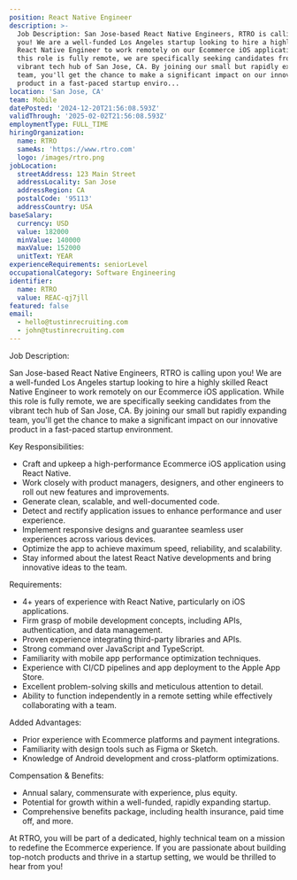 ```yaml
---
position: React Native Engineer
description: >-
  Job Description: San Jose-based React Native Engineers, RTRO is calling upon
  you! We are a well-funded Los Angeles startup looking to hire a highly skilled
  React Native Engineer to work remotely on our Ecommerce iOS application. While
  this role is fully remote, we are specifically seeking candidates from the
  vibrant tech hub of San Jose, CA. By joining our small but rapidly expanding
  team, you'll get the chance to make a significant impact on our innovative
  product in a fast-paced startup enviro...
location: 'San Jose, CA'
team: Mobile
datePosted: '2024-12-20T21:56:08.593Z'
validThrough: '2025-02-02T21:56:08.593Z'
employmentType: FULL_TIME
hiringOrganization:
  name: RTRO
  sameAs: 'https://www.rtro.com'
  logo: /images/rtro.png
jobLocation:
  streetAddress: 123 Main Street
  addressLocality: San Jose
  addressRegion: CA
  postalCode: '95113'
  addressCountry: USA
baseSalary:
  currency: USD
  value: 182000
  minValue: 140000
  maxValue: 152000
  unitText: YEAR
experienceRequirements: seniorLevel
occupationalCategory: Software Engineering
identifier:
  name: RTRO
  value: REAC-qj7jll
featured: false
email:
  - hello@tustinrecruiting.com
  - john@tustinrecruiting.com
---
```




Job Description:

San Jose-based React Native Engineers, RTRO is calling upon you! We are a well-funded Los Angeles startup looking to hire a highly skilled React Native Engineer to work remotely on our Ecommerce iOS application. While this role is fully remote, we are specifically seeking candidates from the vibrant tech hub of San Jose, CA. By joining our small but rapidly expanding team, you'll get the chance to make a significant impact on our innovative product in a fast-paced startup environment.

Key Responsibilities:

- Craft and upkeep a high-performance Ecommerce iOS application using React Native.
- Work closely with product managers, designers, and other engineers to roll out new features and improvements.
- Generate clean, scalable, and well-documented code.
- Detect and rectify application issues to enhance performance and user experience.
- Implement responsive designs and guarantee seamless user experiences across various devices.
- Optimize the app to achieve maximum speed, reliability, and scalability.
- Stay informed about the latest React Native developments and bring innovative ideas to the team.

Requirements:

- 4+ years of experience with React Native, particularly on iOS applications.
- Firm grasp of mobile development concepts, including APIs, authentication, and data management.
- Proven experience integrating third-party libraries and APIs.
- Strong command over JavaScript and TypeScript.
- Familiarity with mobile app performance optimization techniques.
- Experience with CI/CD pipelines and app deployment to the Apple App Store.
- Excellent problem-solving skills and meticulous attention to detail.
- Ability to function independently in a remote setting while effectively collaborating with a team.

Added Advantages:

- Prior experience with Ecommerce platforms and payment integrations.
- Familiarity with design tools such as Figma or Sketch.
- Knowledge of Android development and cross-platform optimizations.

Compensation & Benefits:

- Annual salary, commensurate with experience, plus equity.
- Potential for growth within a well-funded, rapidly expanding startup.
- Comprehensive benefits package, including health insurance, paid time off, and more.

At RTRO, you will be part of a dedicated, highly technical team on a mission to redefine the Ecommerce experience. If you are passionate about building top-notch products and thrive in a startup setting, we would be thrilled to hear from you!

